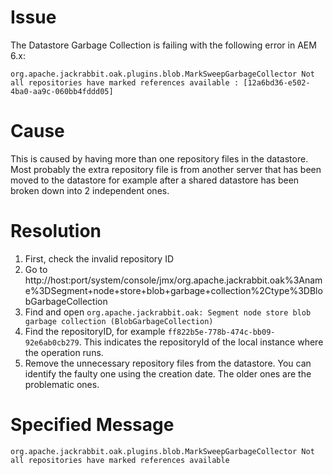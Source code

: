 # Issue
The Datastore Garbage Collection is failing with the following error in AEM 6.x:
```
org.apache.jackrabbit.oak.plugins.blob.MarkSweepGarbageCollector Not all repositories have marked references available : [12a6bd36-e502-4ba0-aa9c-060bb4fddd05]
```

# Cause
This is caused by having more than one repository files in the datastore. Most probably the extra repository file is from another server that has been moved to the datastore for example after a shared datastore has been broken down into 2 independent ones.

# Resolution
1. First, check the invalid repository ID
2. Go to http://host:port/system/console/jmx/org.apache.jackrabbit.oak%3Aname%3DSegment+node+store+blob+garbage+collection%2Ctype%3DBlobGarbageCollection
3. Find and open ```org.apache.jackrabbit.oak: Segment node store blob garbage collection (BlobGarbageCollection)```
4. Find the repositoryID, for example ```ff822b5e-778b-474c-bb09-92e6ab0cb279```.  This indicates the repositoryId of the local instance where the operation runs.
5. Remove the unnecessary repository files from the datastore. You can identify the faulty one using the creation date. The older ones are the problematic ones.


# Specified Message
```
org.apache.jackrabbit.oak.plugins.blob.MarkSweepGarbageCollector Not all repositories have marked references available
```
